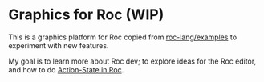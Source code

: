 
# Graphics for Roc (WIP)

This is a graphics platform for Roc copied from [roc-lang/examples](https://github.com/roc-lang/roc/tree/main/examples/gui) to experiment with new features. 

My goal is to learn more about Roc dev; to explore ideas for the Roc editor, and how to do [Action-State in Roc](https://docs.google.com/document/d/16qY4NGVOHu8mvInVD-ddTajZYSsFvFBvQON_hmyHGfo/edit#).



